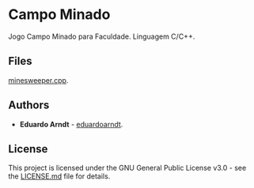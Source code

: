 # Campo Minado

Jogo Campo Minado para Faculdade. Linguagem C/C++.

## Files

[minesweeper.cpp](minesweeper.cpp).

## Authors

* **Eduardo Arndt** - [eduardoarndt](https://github.com/eduardoarndt).

## License

This project is licensed under the GNU General Public License v3.0 - see the [LICENSE.md](LICENSE.md) file for details.
